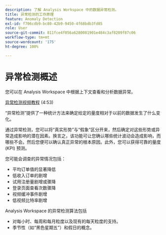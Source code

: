 ```yaml
---
description: 了解 Analysis Workspace 中的数据异常检测。
title: 异常检测的工作原理
feature: Anomaly Detection
exl-id: f706cdb9-bc80-42b9-9450-4f68bdb3fd85
role: User
source-git-commit: 811fce4f056a6280081901e484c3af8209f87c06
workflow-type: tm+mt
source-wordcount: '175'
ht-degree: 100%

---
```


# 异常检测概述

您可以在 Analysis Workspace 中根据上下文查看和分析数据异常。

[异常检测视频教程](https://experienceleague.adobe.com/docs/analytics-learn/tutorials/data-science/anomaly-detection-in-analysis-workspace.html) (4:53)

“异常检测”提供了一种统计方法来确定给定的量度相对于以前的数据发生了什么变化。

通过异常检测，您可以将“真实形势”与“假象”区分开来，然后确定对这些形势或异常造成影响的潜在因素。换言之，该功能可让您确认哪些统计波动会造成影响，而哪些不会。然后您便可以确认真正异常的根本原因。此外，您可以获得可靠的量度 (KPI) 预测。

您可能会调查的异常情况包括：

* 平均订单值的显著降低
* 低收入订单的剧增
* 试用注册量剧增或骤降
* 登录页面查看次数骤降
* 视频缓冲事件剧增
* 低视频比特率剧增

Analysis Workspace 的异常检测算法包括

* 对每小时、每周和每月粒度以及现有的每天粒度的支持。
* 季节性（如“黑色星期五”）和假日的概念。
